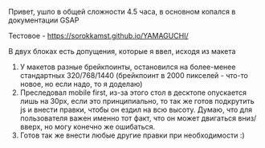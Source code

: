 Привет, ушло в общей сложности 4.5 часа, в основном копался в документации GSAP

Тестовое - https://sorokkamst.github.io/YAMAGUCHI/

В двух блоках есть допущения, которые я ввел, исходя из макета
1. У макетов разные брейкпоинты, остановился на более-менее стандартных 320/768/1440 (брейкпоинт в 2000 пикселей - что-то новое, но если надо, то я доделаю)
2. Преследовал mobile first, из-за этого стол в десктопе опускается лишь на 30px, если это принципиально, то так же готов подкрутить js и внести правки, чтобы он ездил на всю высоту. Думаю, что для пользователя важен именно тот факт, что он может двигаться вниз/вверх, но могу конечно же ошибаться.
3. Готов так же внести любые другие правки при необходимости :)
